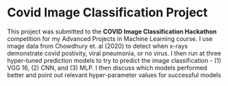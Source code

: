 # Covid Image Classification Project

This project was submitted to the **COVID Image Classification Hackathon** competition for my Advanced Projects in Machine Learning course. I use image data from Chowdhury et. al (2020) to detect when x-rays demonstrate covid postivity, viral pneumonia, or no virus. I then run at three hyper-tuned prediction models to try to predict the image classification - (1) VGG 16, (2) CNN, and (3) MLP. I then discuss which models performed better and point out relevant hyper-parameter values for successful models
